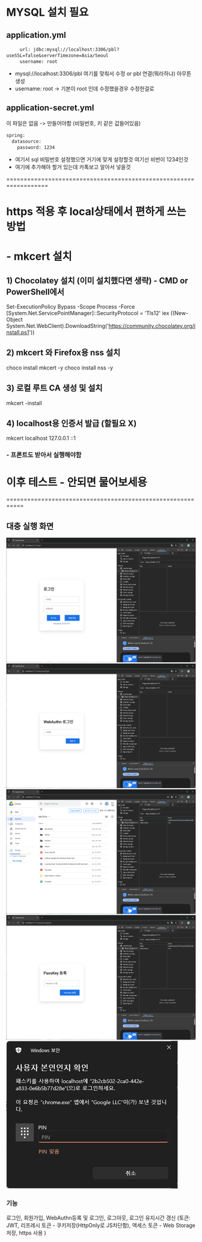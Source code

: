 # MYSQL 설치 필요

## application.yml
```datasource:
     url: jdbc:mysql://localhost:3306/pbl?useSSL=false&serverTimezone=Asia/Seoul
     username: root
 ```
- mysql://localhost:3306/pbl 여기를 맞춰서 수정 or pbl 연결(뭐라하냐) 아무튼 생성
- username: root -> 기본이 root 인데 수정했을경우 수정한걸로

## application-secret.yml
이 파일은 없음 -> 만들어야함 (비밀번호, 키 같은 값들어있음)
```angular2html
spring:
  datasource:
    password: 1234
```
- 여기서 sql 비밀번호 설정했으면 거기에 맞게 설정할것 여기선 비번이 1234인것
- 여기에 추가해야 할거 있는데 카톡보고 알아서 넣을것

==================================================================
# https 적용 후 local상태에서 편하게 쓰는 방법 
# - mkcert 설치 

## 1) Chocolatey 설치 (이미 설치했다면 생략) - CMD or PowerShell에서
Set-ExecutionPolicy Bypass -Scope Process -Force
[System.Net.ServicePointManager]::SecurityProtocol = 'Tls12'
iex ((New-Object System.Net.WebClient).DownloadString('https://community.chocolatey.org/install.ps1'))

## 2) mkcert 와 Firefox용 nss 설치
choco install mkcert -y
choco install nss     -y

## 3) 로컬 루트 CA 생성 및 설치
mkcert -install

## 4) localhost용 인증서 발급 (할필요 X)
mkcert localhost 127.0.0.1 ::1


### - 프론트도 받아서 실행해야함

# 이후 테스트 - 안되면 물어보세용



===========================================================

## 대충 실행 화면

![img.png](img.png)
![img_2.png](img_2.png)
![img_3.png](img_3.png)
![img_4.png](img_4.png)
![img_5.png](img_5.png)


### 기능 
로그인, 회원가입, WebAuthn등록 및 로그인, 로그아웃, 로그인 유지시간 갱신 (토큰: JWT, 리프레시 토큰 - 쿠키저장(HttpOnly로 JS차단함), 액세스 토큰 - Web Storage 저장, https 사용 )

